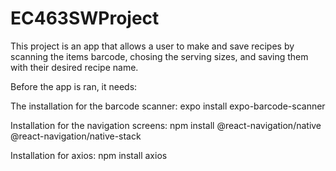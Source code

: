 # EC463SWProject


This project is an app that allows a user to make and save recipes by scanning the items barcode, chosing the serving sizes, and saving them with their desired recipe name. 


Before the app is ran, it needs:

The installation for the barcode scanner:
expo install expo-barcode-scanner 

Installation for the navigation screens:
npm install @react-navigation/native @react-navigation/native-stack 

Installation for axios:
npm install axios
